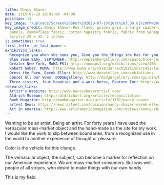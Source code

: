 ```yaml
---
title: Nancy Shaver
date: 2016-07-19 19:01:00 -04:00
position: 11
key_image: "/uploads/Screen%20Shot%202020-07-18%20at%203.09.01%20PM%20copy.jpg"
key_image_credit: Nancy Shaver-Red flame, golden grid, a large spacer-2020-canvas
  panels, camouflage fabric, cotton tapestry fabric, fabric from Senegal, paper, Flasche
  acrylic-29 x 32. 2 inches
is_sometimes: true
first_letter_of_last_name: s
exhibition_links:
  Recognize you when she sees you, Give you the things she has for you.: http://septembergallery.com/space/recognize-you-when-she-sees-you-give-you-the-thing-she-has-for-you.html
  Blue Jean Baby, SEPTEMBER: http://septembergallery.com/space/blue-jean-baby.html
  Greater New York, MoMA PS1: http://momaps1.org/exhibitions/view/403
  Robert Gober, MoMA: http://www.moma.org/calendar/exhibitions/1452?locale=en
  Dress the Form, Derek Eller: http://www.derekeller.com/exhibitions
  Cancel All Our Vows, DODGEgallery: http://dodge-gallery.com/cgi-bin/DODGE?s=exhibitions&v=201421410243496975919943134
  Three sisters, four beauties and a work-horse, Feature Inc: http://www.featureinc.info/exhibs-2011/2011-11-12%20shaver/2011-10-11_shaver-exhib.html
research_links:
  Artist's Website: http://www.nancyshaverartist.com/
  Aldrich Museum: http://aldrichart.org/article/reconciliation
  Bomb Magazine: http://bombmagazine.org/article/1182/nancy-shaver
  artnet News: https://news.artnet.com/opinion/nancy-shaver-derek-eller-540086
  Art in America: http://www.artinamericamagazine.com/reviews/nancy-shaver/
---
```


Wanting to be an artist. Being an artist. For forty years I have used the vernacular mass-market object and the hand-made as the site for my work. I would like the work to slip between boundaries, from a recognized use in the world to another experience of thought or pleasure.

Color is the vehicle for this change.

The vernacular object, the subject, can become a marker for reflection on our American experience. We are mass-market consumers. But was well, people of all stripes, who desire to make things with our own hands.

This is my field.